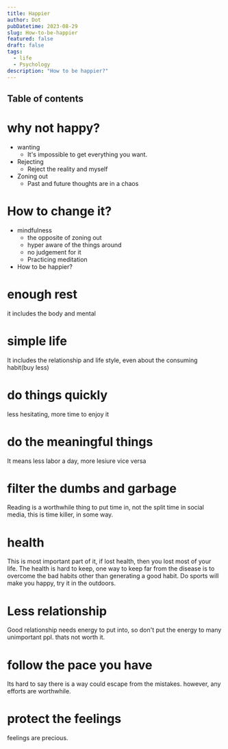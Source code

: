 ```yaml
---
title: Happier
author: Dot
pubDatetime: 2023-08-29
slug: How-to-be-happier
featured: false
draft: false
tags:
  - life
  - Psychology
description: "How to be happier?"
---
```


## Table of contents

# why not happy?

- wanting
  - It's impossible to get everything you want.
- Rejecting
  - Reject the reality and myself
- Zoning out
  - Past and future thoughts are in a chaos

# How to change it?

- mindfulness
  - the opposite of zoning out
  - hyper aware of the things around
  - no judgement for it
  - Practicing meditation
- How to be happier?

# enough rest

it includes the body and mental

# simple life

It includes the relationship and life style, even about the consuming habit(buy less)

# do things quickly

less hesitating, more time to enjoy it

# do the meaningful things

It means less labor a day, more lesiure vice versa

# filter the dumbs and garbage

Reading is a worthwhile thing to put time in, not the split time in social media, this is time killer, in some way.

# health

This is most important part of it, if lost health, then you lost most of your life.
The health is hard to keep, one way to keep far from the disease is to overcome the bad habits other than generating a good habit.
Do sports will make you happy, try it in the outdoors.

# Less relationship

Good relationship needs energy to put into, so don't put the energy to many unimportant ppl. thats not worth it.

# follow the pace you have

Its hard to say there is a way could escape from the mistakes. however, any efforts are worthwhile.

# protect the feelings

feelings are precious.
